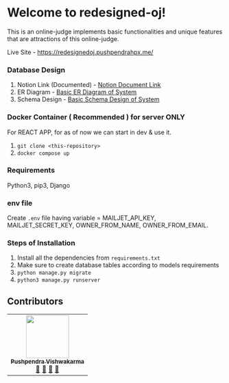 
# Welcome to redesigned-oj!
This is an online-judge implements basic functionalities and unique features that are attractions of this online-judge.

Live Site - https://redesignedoj.pushpendrahpx.me/



### Database Design
1. Notion Link (Documented) - [Notion Document Link](https://pushpendrahpx.notion.site/Database-Design-111f164218aa471d966970db30c99728)
2. ER Diagram - [Basic ER Diagram of System](https://erdplus.com/edit-diagram/5ab7538f-4725-40a7-9da4-a5cc876e1150)
3. Schema Design - [Basic Schema Design of System](https://drawsql.app/none-538/diagrams/online-judge)

### Docker Container ( Recommended ) for server ONLY
For REACT APP, for as of now we can start in dev & use it.
1. ``` git clone <this-repository> ```
2. ``` docker compose up ```

### Requirements
Python3, pip3, Django

### env file
Create ```.env``` file having variable = MAILJET_API_KEY, MAILJET_SECRET_KEY, OWNER_FROM_NAME, OWNER_FROM_EMAIL.

### Steps of Installation
1. Install all the dependencies from ```requirements.txt```
2. Make sure to create database tables according to models requirements
3. ``` python manage.py migrate ```
4. ``` python3 manage.py runserver ```


## Contributors
<table>
  <tr>
    <td align="center"><a href="https://github.com/pushpendrahpx"><img src="https://avatars.githubusercontent.com/u/48829314?v=4" width="100px;" alt=""/><br /><sub><b>Pushpendra Vishwakarma</b></sub></a><br /><a href="#question-pushpendrahpx" title="Answering Questions">💬</a> <a href="https://github.com/pushpendrahpx/all-contributors/commits?author=pushpendrahpx" title="Documentation">📖</a> <a href="https://github.com/pushpendrahpx/all-contributors/pulls?q=is%3Apr+reviewed-by%pushpendrahpx" title="Reviewed Pull Requests">👀</a> <a href="#talk-pushpendrahpx" title="Talks">📢</a></td>
    
  </tr>
 </table>



